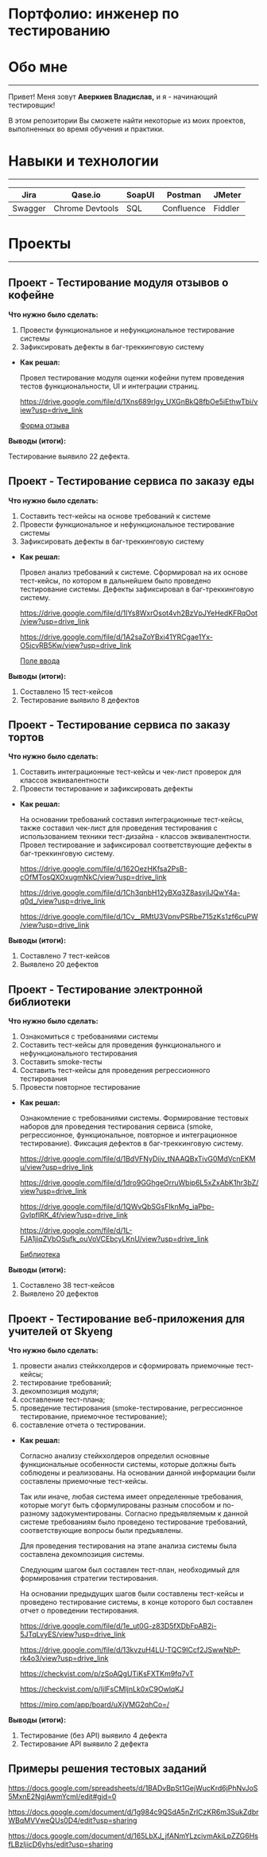 # Портфолио: инженер по тестированию

# Обо мне

---

Привет! Меня зовут **Аверкиев Владислав,** и я - начинающий тестировщик!

В этом репозитории Вы сможете найти некоторые из моих проектов, выполненных во время обучения и практики.

# Навыки и технологии

---

| Jira | Qase.io | SoapUI | Postman | JMeter |
| --- | --- | --- | --- | --- |
| Swagger | Chrome Devtools | SQL | Confluence | Fiddler |

# Проекты

---

## Проект - Тестирование модуля отзывов о кофейне

**Что нужно было сделать:**

1. Провести функциональное и нефункциональное тестирование системы
2. Зафиксировать дефекты в баг-треккинговую систему

- **Как решал:**
    
    Провел тестирование модуля оценки кофейни путем проведения тестов функциональности, UI и интеграции страниц.
    
    https://drive.google.com/file/d/1Xns689rlgy_UXGnBkQ8fbOe5iEthwTbi/view?usp=drive_link
    
    [Форма отзыва](https://response-form.herokuapp.com/)
    

**Выводы (итоги):**

Тестирование выявило 22 дефекта.

## Проект - Тестирование сервиса по заказу еды

**Что нужно было сделать:**

1. Составить тест-кейсы на основе требований к системе
2. Провести функциональное и нефункциональное тестирование системы
3. Зафиксировать дефекты в баг-треккинговую систему

- **Как решал:**
    
    Провел анализ требований к системе. Сформировал на их основе тест-кейсы, по котором в дальнейшем было проведено тестирование системы. Дефекты зафиксировал в баг-треккинговую систему.
    
    https://drive.google.com/file/d/1IYs8WxrOsot4vh2BzVpJYeHedKFRqOot/view?usp=drive_link
    
    https://drive.google.com/file/d/1A2saZoYBxi41YRCgae1Yx-O5jcvRB5Kw/view?usp=drive_link
    
    [Поле ввода](https://forms-tasks.herokuapp.com/food-delivery)
    

**Выводы (итоги):**

1. Составлено 15 тест-кейсов
2. Тестирование выявило 8 дефектов

## Проект - Тестирование сервиса по заказу тортов

**Что нужно было сделать:** 

1. Составить интеграционные тест-кейсы и чек-лист проверок для классов эквивалентности
2. Провести тестирование и зафиксировать дефекты

- **Как решал:**
    
    На основании требований составил интеграционные тест-кейсы, также составил чек-лист для проведения тестирования с использованием техники тест-дизайна - классов эквивалентности. Провел тестирование и зафиксировал соответствующие дефекты в баг-треккинговую систему.
    
    https://drive.google.com/file/d/162OezHKfsa2PsB-cOfMTosQXOxugmNkC/view?usp=drive_link
    
    https://drive.google.com/file/d/1Ch3qnbH12yBXq3Z8asvjIJQwY4a-q0d_/view?usp=drive_link
    
    https://drive.google.com/file/d/1Cv__RMtU3VpnvPSRbe715zKs1zf6cuPW/view?usp=drive_link
    
    [](https://buy-cakes.herokuapp.com/)
    

**Выводы (итоги):**

1. Составлено 7 тест-кейсов
2. Выявлено 20 дефектов

## Проект - Тестирование электронной библиотеки

**Что нужно было сделать:** 

1. Ознакомиться с требованиями системы
2. Составить тест-кейсы для проведения функционального и нефункционального тестирования
3. Составить smoke-тесты
4. Составить тест-кейсы для проведения регрессионного тестирования
5. Провести повторное тестирование

- **Как решал:**
    
    Ознакомление с требованиями системы. Формирование тестовых наборов для проведения тестирования сервиса (smoke, регрессионное, функциональное, повторное и интеграционное тестирование). Фиксация дефектов в баг-треккинговую систему.
    
    https://drive.google.com/file/d/1BdVFNyDiiv_tNAAQBxTivG0MdVcnEKMu/view?usp=drive_link
    
    https://drive.google.com/file/d/1dro9GGhgeOrruWbip6L5xZxAbK1hr3bZ/view?usp=drive_link
    
    https://drive.google.com/file/d/1QWvQbSGsFIknMg_iaPbp-GvIpfIRK_4f/view?usp=drive_link
    
    https://drive.google.com/file/d/1L-FJA1jiqZVbOSufk_ouVoVCEbcyLKnU/view?usp=drive_link
    
    [Библиотека](https://online-ru-library.herokuapp.com/)
    

**Выводы (итоги):**

1. Составлено 38 тест-кейсов
2. Выявлено 20 дефектов

## Проект - Тестирование веб-приложения для учителей от Skyeng

**Что нужно было сделать:**

1. провести анализ стейкхолдеров и сформировать приемочные тест-кейсы;
2. тестирование требований;
3. декомпозиция модуля;
4. составление тест-плана;
5. проведение тестирования (smoke-тестирование, регрессионное тестирование, приемочное тестирование);
6. составление отчета о тестировании.

- **Как решал:**
    
    Согласно анализу стейкхолдеров определил основные функциональные особенности системы, которые должны быть соблюдены и реализованы. На основании данной информации были составлены приемочные тест-кейсы.
    
    Так или иначе, любая система имеет определенные требования, которые могут быть сформулированы разным способом и по-разному задокументированы. Согласно предъявляемым к данной системе требованиям было проведено тестирование требований, соответствующие вопросы были предъявлены.
    
    Для проведения тестирования на этапе анализа системы была составлена декомпозиция системы.
    
    Следующим шагом был составлен тест-план, необходимый для формирования стратегии тестирования.
    
    На основании предыдущих шагов были составлены тест-кейсы и проведено тестирование системы, в конце которого был составлен отчет о проведении тестирования.
    
    https://drive.google.com/file/d/1e_ut0G-z83D5fXDbFpAB2i-5JTqLvyES/view?usp=drive_link
    
    https://drive.google.com/file/d/13kvzuH4LU-TQC9ICcf2JSwwNbP-rk4o3/view?usp=drive_link
    
    https://checkvist.com/p/zSoAQgUTiKsFXTKm9fq7vT
    
    https://checkvist.com/p/IjlFsCMIjnLk0xC9OwlqKJ
    
    https://miro.com/app/board/uXjVMG2qhCo=/
    

**Выводы (итоги):**

1. Тестирование (без API) выявило 4 дефекта
2. Тестирование API выявило 2 дефекта

## Примеры решения тестовых заданий

https://docs.google.com/spreadsheets/d/1BADvBpSt1GejWucKrd6jPhNvJoS5MxnE2NgjAwmYcmI/edit#gid=0

https://docs.google.com/document/d/1g984c9QSdA5nZrlCzKR6m3SukZdbrWBqMVVweQUs0D4/edit?usp=sharing

https://docs.google.com/document/d/165LbXJ_jfANmYLzcivmAkiLpZZG6HsfLBzIjicD6yhs/edit?usp=sharing

